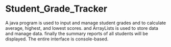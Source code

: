 # Student_Grade_Tracker
A java program is used to input and manage student grades and to calculate average, highest, and lowest scores. and ArrayLists is used to store data and manage data. finally the summary reports of all students will be displayed. The entire interface is  console-based.
